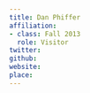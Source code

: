 ```yaml
---
title: Dan Phiffer
affiliation:
- class: Fall 2013
  role: Visitor
twitter:
github:
website:
place:
---
```


